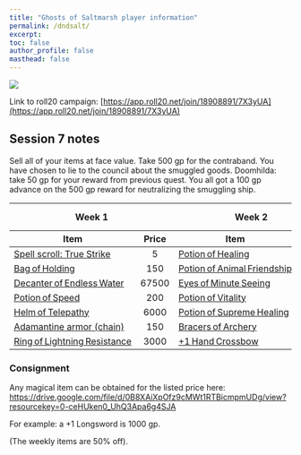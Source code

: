 ```yaml
---
title: "Ghosts of Saltmarsh player information"
permalink: /dndsalt/
excerpt: 
toc: false
author_profile: false
masthead: false
---
```


![](https://files.d20.io/images/80411677/2YjtcD7blVP_p5K2D7cJgw/max.png?1556830272)

Link to roll20 campaign: [https://app.roll20.net/join/18908891/7X3yUA](https://app.roll20.net/join/18908891/7X3yUA)

## Session 7 notes

Sell all of your items at face value. Take 500 gp for the contraband. You have chosen to lie to the council about the smuggled goods. Doomhilda: take 50 gp for your reward from previous quest. You all got a 100 gp advance on the 500 gp reward for neutralizing the smuggling ship.

<table>
  <thead>
    <tr>
      <th colspan="2">Week 1</th>
      <th colspan="2">Week 2</th>
      <th colspan="2">Week 3</th>
    </tr>
    <tr>
      <th>Item</th>
      <th style="text-align:center;">Price</th>
      <th>Item</th>
      <th style="text-align:center;">Price</th>
      <th></th>
      <th></th>
    </tr>
  </thead>
  <tbody>
    <tr>
      <td><a href="https://roll20.net/compendium/dnd5e/True%20Strike" target="_blank">Spell scroll: True Strike</a></td>
      <td style="text-align:center;">5</td>
      <td><a href="https://roll20.net/compendium/dnd5e/Potion%20of%20Healing" target="_blank">Potion of Healing</a></td>
      <td style="text-align:center;">25</td>
      <td></td><td></td>
    </tr>
    <tr>
      <td><a href="https://roll20.net/compendium/dnd5e/Bag%20of%20Holding" target="_blank">Bag of Holding</a></td>
      <td style="text-align:center;">150</td>
      <td><a href="https://roll20.net/compendium/dnd5e/Potion%20of%20Animal%20Friendship" target="_blank">Potion of Animal Friendship</a></td>
      <td style="text-align:center;">100</td>
      <td></td><td></td>
    </tr>
    <tr>
      <td><a href="https://roll20.net/compendium/dnd5e/Decanter%20of%20Endless%20Water" target="_blank">Decanter of Endless Water</a></td>
      <td style="text-align:center;">67500</td>
      <td><a href="https://roll20.net/compendium/dnd5e/Eyes%20of%20Minute%20Seeing" target="_blank">Eyes of Minute Seeing</a></td>
      <td style="text-align:center;">1250</td>
      <td></td><td></td>
    </tr>
    <tr>
      <td><a href="https://roll20.net/compendium/dnd5e/Potion%20of%20Speed" target="_blank">Potion of Speed</a></td>
      <td style="text-align:center;">200</td>
      <td><a href="https://roll20.net/compendium/dnd5e/Potion%20of%20Vitality" target="_blank">Potion of Vitality</a></td>
      <td style="text-align:center;">480</td>
      <td></td><td></td>
    </tr>
    <tr>
      <td><a href="https://roll20.net/compendium/dnd5e/Helm%20of%20Telepathy" target="_blank">Helm of Telepathy</a></td>
      <td style="text-align:center;">6000</td>
      <td><a href="https://roll20.net/compendium/dnd5e/Potion%20of%20Supreme%20Healing" target="_blank">Potion of Supreme Healing</a></td>
      <td style="text-align:center;">675</td>
      <td></td><td></td>
    </tr>
    <tr>
      <td><a href="https://roll20.net/compendium/dnd5e/Items%3AAdamantine%20Chain%20Mail" target="_blank">Adamantine armor (chain)</a></td>
      <td style="text-align:center;">150</td>
      <td><a href="https://roll20.net/compendium/dnd5e/Bracers%20of%20Archery" target="_blank">Bracers of Archery</a></td>
      <td style="text-align:center;">1000</td>
      <td></td><td></td>
    </tr>
    <tr>
      <td><a href="https://roll20.net/compendium/dnd5e/Ring%20of%20Lightning%20Resistance" target="_blank">Ring of Lightning Resistance</a></td>
      <td style="text-align:center;">3000</td>
      <td><a href="https://roll20.net/compendium/dnd5e/Items%3AHand%20Crossbow%20%2B1" target="_blank">+1 Hand Crossbow</a></td>
      <td style="text-align:center;">540</td>
      <td></td><td></td>
    </tr>
  </tbody>
</table>

### Consignment

Any magical item can be obtained for the listed price here: https://drive.google.com/file/d/0B8XAiXpOfz9cMWt1RTBicmpmUDg/view?resourcekey=0-ceHUken0_UhQ3Apa6g4SJA

For example: a +1 Longsword is 1000 gp. 

(The weekly items are 50% off).
